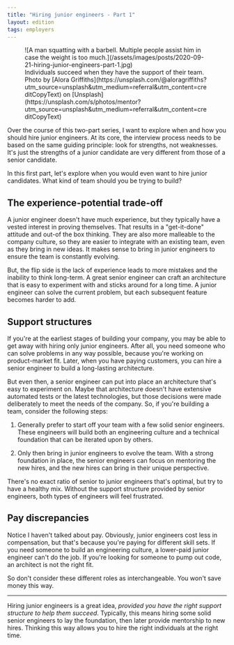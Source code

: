 ```yaml
---
title: "Hiring junior engineers - Part 1"
layout: edition
tags: employers
---
```


<figure id="cover-img" markdown="1">
![A man squatting with a barbell. Multiple people assist him in case the weight is too much.](/assets/images/posts/2020-09-21-hiring-junior-engineers-part-1.jpg)
<figcaption markdown="1">Individuals succeed when they have the support of their team. Photo by [Alora Griffiths](https://unsplash.com/@aloragriffiths?utm_source=unsplash&utm_medium=referral&utm_content=creditCopyText) on [Unsplash](https://unsplash.com/s/photos/mentor?utm_source=unsplash&utm_medium=referral&utm_content=creditCopyText)
</figcaption>
</figure>

Over the course of this two-part series, I want to explore when and how you should hire junior engineers. At its core, the interview process needs to be based on the same guiding principle: look for strengths, not weaknesses. It's just the strengths of a junior candidate are very different from those of a senior candidate.

In this first part, let's explore when you would even want to hire junior candidates. What kind of team should you be trying to build?

## The experience-potential trade-off

A junior engineer doesn't have much experience, but they typically have a vested interest in proving themselves. That results in a "get-it-done" attitude and out-of the box thinking. They are also more malleable to the company culture, so they are easier to integrate with an existing team, even as they bring in new ideas. It makes sense to bring in junior engineers to ensure the team is constantly evolving.

But, the flip side is the lack of experience leads to more mistakes and the inability to think long-term. A great senior engineer can craft an architecture that is easy to experiment with and sticks around for a long time. A junior engineer can solve the current problem, but each subsequent feature becomes harder to add.

## Support structures

If you're at the earliest stages of building your company, you may be able to get away with hiring only junior engineers. After all, you need someone who can solve problems in any way possible, because you're working on product-market fit. Later, when you have paying customers, you can hire a senior engineer to build a long-lasting architecture.

But even then, a senior engineer can put into place an architecture that's easy to experiment on. Maybe that architecture doesn't have extensive automated tests or the latest technologies, but those decisions were made deliberately to meet the needs of the company. So, if you're building a team, consider the following steps:

1. Generally prefer to start off your team with a few solid senior engineers. These engineers will build both an engineering culture and a technical foundation that can be iterated upon by others.

1. Only then bring in junior engineers to evolve the team. With a strong foundation in place, the senior engineers can focus on mentoring the new hires, and the new hires can bring in their unique perspective.

There's no exact ratio of senior to junior engineers that's optimal, but try to have a healthy mix. Without the support structure provided by senior engineers, both types of engineers will feel frustrated.

## Pay discrepancies

Notice I haven't talked about pay. Obviously, junior engineers cost less in compensation, but that's because you're paying for different skill sets. If you need someone to build an engineering culture, a lower-paid junior engineer can't do the job. If you're looking for someone to pump out code, an architect is not the right fit.

So don't consider these different roles as interchangeable. You won't save money this way.

---

Hiring junior engineers is a great idea, _provided you have the right support structure to help them succeed_. Typically, this means hiring some solid senior engineers to lay the foundation, then later provide mentorship to new hires. Thinking this way allows you to hire the right individuals at the right time.
